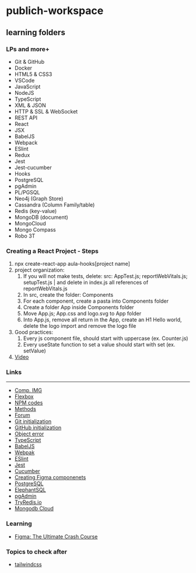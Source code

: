 # publich-workspace

## learning folders

### LPs and more+

- Git & GitHub
- Docker
- HTML5 & CSS3
- VSCode
- JavaScript
- NodeJS
- TypeScript
- XML & JSON
- HTTP & SSL & WebSocket
- REST API
- React
- JSX
- BabelJS
- Webpack
- ESlint
- Redux
- Jest
- Jest-cucumber
- Hooks
- PostgreSQL
- pgAdmin
- PL/PGSQL
- Neo4j (Graph Store)
- Cassandra (Column Family/table)
- Redis (key-value)
- MongoDB (document)
- MongoCloud
- Mongo Compass
- Robo 3T

### Creating a React Project - Steps

1. npx create-react-app aula-hooks[project name]
2. project organization:
    1. If you will not make tests, delete: src: AppTest.js; reportWebVitals.js; setupTest.js | and delete in index.js all references of reportWebVitals.js
	2. In src, create the folder: Components
	3. For each component, create a pasta into Components folder
	4. Create a folder App inside Components folder
	5. Move App.js; App.css and logo.svg to App folder
	6. Into App.js, remove all return in the App, create an H1 Hello world, delete the logo import and remove the logo file
3. Good practices:
   1. Every js component file, should start with uppercase (ex. Counter.js)
   2. Every useState function to set a value should start with set (ex. setValue)
4. [Video](https://www.youtube.com/watch?v=Cea1EsjoVPM)


### Links
****
- [Comp. IMG](https://tinypng.com/)
- [Flexbox](https://css-tricks.com/snippets/css/a-guide-to-flexbox/)
- [NPM codes](https://www.npmjs.com/)
- [Methods](https://www.w3.org/)
- [Forum](https://stackoverflow.com/)
- [Git initialization](https://www.youtube.com/watch?v=73L35pATTv0)
- [GitHub initialization](https://www.youtube.com/watch?v=SX44xsh7J5A&feature=youtu.be)
- [Object error](https://developer.mozilla.org/pt-BR/docs/Web/JavaScript/Reference/Global_Objects/Error)
- [TypeScript](https://www.typescriptlang.org/)
- [BabelJS](https://babeljs.io/)
- [Webpak](https://webpack.js.org/)
- [ESlint](https://eslint.org/)
- [Jest](https://jestjs.io/)
- [Cucumber](https://cucumber.io/)
- [Creating Figma componenets](https://www.youtube.com/watch?v=G1xmkQeExJo)
- [PostgreSQL](https://www.postgresql.org/)
- [ElephantSQL](https://www.elephantsql.com/)
- [pgAdmin](https://www.pgadmin.org/)
- [TryRedis.io](https://try.redis.io/)
- [Mongodb Cloud](https://cloud.mongodb.com/)

### Learning
 - [Figma: The Ultimate Crash Course](https://www.youtube.com/watch?v=TYhp4s-vjK4&list=PLvnhVb8yYRQ3TDOsSgN0pf0XqG6E56IYM)

### Topics to check after
 - [tailwindcss](https://tailwindcss.com/)

